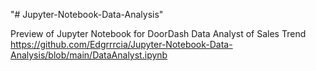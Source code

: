 "# Jupyter-Notebook-Data-Analysis" 

Preview of Jupyter Notebook for DoorDash Data Analyst of Sales Trend
https://github.com/Edgrrrcia/Jupyter-Notebook-Data-Analysis/blob/main/DataAnalyst.ipynb
